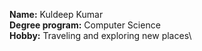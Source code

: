**Name:** Kuldeep Kumar\
**Degree program:** Computer Science\
**Hobby:** Traveling and exploring new places\
